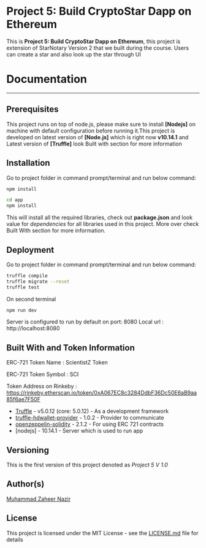 # Project 5: Build CryptoStar Dapp on Ethereum

This is **Project 5: Build CryptoStar Dapp on Ethereum**, this project is extension of StarNotary Version 2 that we built during the course.
Users can create a star and also look up the star through UI

# Documentation
-------------

## Prerequisites

This project runs on top of node.js, please make sure to install **[Nodejs]** on machine with default configuration before running it.This project is developed on latest version of **[Node.js]** which is right now **v10.14.1** and Latest version of **[Truffle]** look Built with section for more information 

## Installation

Go to project folder in command prompt/terminal and run below command:


```sh
npm install
```

```sh
cd app
npm install
```

This will install all the required libraries, check out **package.json** and look value for _dependencies_ for all libraries used in this project. More over check Built With section for more information.

## Deployment

Go to project folder in command prompt/terminal and run below command:


```sh
truffle compile
truffle migrate --reset
truffle test
```
On second terminal 

```sh
npm run dev
```

Server is configured to run by default on port: 8080
Local url : http://localhost:8080


## Built With and Token Information

ERC-721 Token Name : ScientistZ Token

ERC-721 Token Symbol : SCI

Token Address on Rinkeby : https://rinkeby.etherscan.io/token/0xA067EC8c3284DdbF36Dc50E6aB9aa85f6ae7F50F


- [Truffle](https://truffleframework.com/) - v5.0.12 (core: 5.0.12) - As a development framework
- [truffle-hdwallet-provider](https://github.com/trufflesuite/truffle-hdwallet-provider) - 1.0.2 - Provider to communicate
- [openzeppelin-solidity](https://github.com/OpenZeppelin/zeppelin-solidity) - 2.1.2 - For using ERC 721 contracts
- [nodejs] - 10.14.1 - Server which is used to run app
    
## Versioning

This is the first version of this project denoted as _Project 5 V 1.0_

## Author(s)

[Muhammad Zaheer Nazir]

## License

This project is licensed under the MIT License - see the [LICENSE.md](https://github.com/bitcoinjs/bitcoinjs-lib/blob/master/LICENSE) file for details

[Muhammad Zaheer Nazir]: <https://www.linkedin.com/in/muhammad-zaheer-nazir/>



